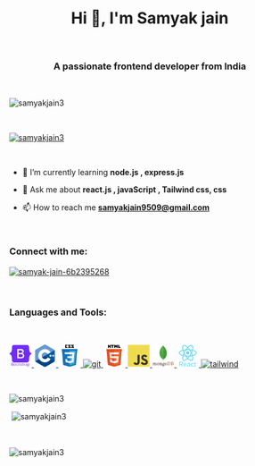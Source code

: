 <h1 align="center">Hi 👋, I'm Samyak jain</h1>
<br />
<h3 align="center">A passionate frontend developer from India</h3>
<br />
<p align="left"> <img src="https://komarev.com/ghpvc/?username=samyakjain3&label=Profile%20views&color=0e75b6&style=flat" alt="samyakjain3" /> </p>
<br />
<p align="left"> <a href="https://github.com/ryo-ma/github-profile-trophy"><img src="https://github-profile-trophy.vercel.app/?username=samyakjain3" alt="samyakjain3" /></a> </p>
<br />

- 🌱 I’m currently learning **node.js , express.js**

- 💬 Ask me about **react.js , javaScript , Tailwind css, css**

- 📫 How to reach me **samyakjain9509@gmail.com**
<br />
<h3 align="left">Connect with me:</h3>
<p align="left">
<a href="https://linkedin.com/in/samyak-jain-6b2395268" target="blank"><img align="center" src="https://raw.githubusercontent.com/rahuldkjain/github-profile-readme-generator/master/src/images/icons/Social/linked-in-alt.svg" alt="samyak-jain-6b2395268" height="30" width="40" /></a>
</p>
<br />
<h3 align="left">Languages and Tools:</h3>
<br />
<p align="left"> <a href="https://getbootstrap.com" target="_blank" rel="noreferrer"> <img src="https://raw.githubusercontent.com/devicons/devicon/master/icons/bootstrap/bootstrap-plain-wordmark.svg" alt="bootstrap" width="40" height="40"/> </a> <a href="https://www.w3schools.com/cpp/" target="_blank" rel="noreferrer"> <img src="https://raw.githubusercontent.com/devicons/devicon/master/icons/cplusplus/cplusplus-original.svg" alt="cplusplus" width="40" height="40"/> </a> <a href="https://www.w3schools.com/css/" target="_blank" rel="noreferrer"> <img src="https://raw.githubusercontent.com/devicons/devicon/master/icons/css3/css3-original-wordmark.svg" alt="css3" width="40" height="40"/> </a> <a href="https://git-scm.com/" target="_blank" rel="noreferrer"> <img src="https://www.vectorlogo.zone/logos/git-scm/git-scm-icon.svg" alt="git" width="40" height="40"/> </a> <a href="https://www.w3.org/html/" target="_blank" rel="noreferrer"> <img src="https://raw.githubusercontent.com/devicons/devicon/master/icons/html5/html5-original-wordmark.svg" alt="html5" width="40" height="40"/> </a> <a href="https://developer.mozilla.org/en-US/docs/Web/JavaScript" target="_blank" rel="noreferrer"><img src="https://raw.githubusercontent.com/devicons/devicon/master/icons/javascript/javascript-original.svg" alt="javascript" width="40" height="40"/> </a> <a href="https://www.mongodb.com/" target="_blank" rel="noreferrer"> <img src="https://raw.githubusercontent.com/devicons/devicon/master/icons/mongodb/mongodb-original-wordmark.svg" alt="mongodb" width="40" height="40"/> </a> <a href="https://reactjs.org/" target="_blank" rel="noreferrer"> <img src="https://raw.githubusercontent.com/devicons/devicon/master/icons/react/react-original-wordmark.svg" alt="react" width="40" height="40"/> </a> <a href="https://tailwindcss.com/" target="_blank" rel="noreferrer"> <img src="https://www.vectorlogo.zone/logos/tailwindcss/tailwindcss-icon.svg" alt="tailwind" width="40" height="40"/> </a> </p>
<br />
<p><img align="left" src="https://github-readme-stats.vercel.app/api/top-langs?username=samyakjain3&show_icons=true&locale=en&layout=compact" alt="samyakjain3" /></p>
<br />
<p>&nbsp;<img align="center" src="https://github-readme-stats.vercel.app/api?username=samyakjain3&show_icons=true&locale=en" alt="samyakjain3" /></p>
<br />
<p><img align="center" src="https://github-readme-streak-stats.herokuapp.com/?user=samyakjain3&" alt="samyakjain3" /></p>
